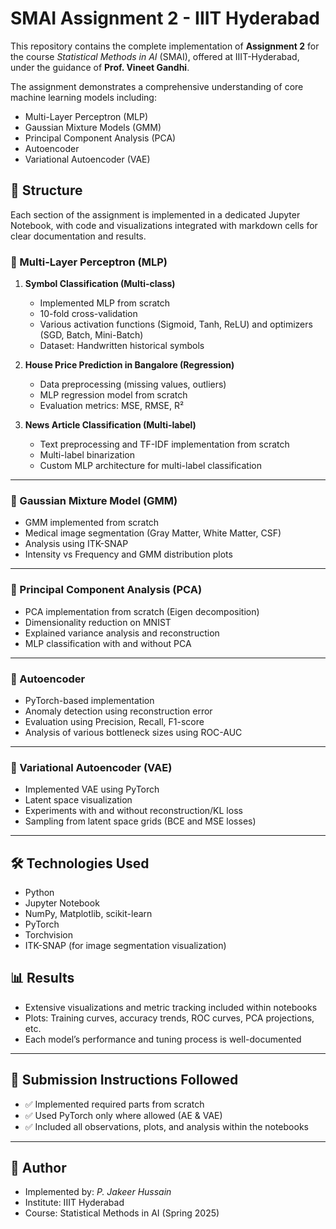# SMAI Assignment 2 - IIIT Hyderabad

This repository contains the complete implementation of **Assignment 2** for the course *Statistical Methods in AI* (SMAI), offered at IIIT-Hyderabad, under the guidance of **Prof. Vineet Gandhi**.

The assignment demonstrates a comprehensive understanding of core machine learning models including:
- Multi-Layer Perceptron (MLP)
- Gaussian Mixture Models (GMM)
- Principal Component Analysis (PCA)
- Autoencoder
- Variational Autoencoder (VAE)

## 📁 Structure

Each section of the assignment is implemented in a dedicated Jupyter Notebook, with code and visualizations integrated with markdown cells for clear documentation and results.

### 🔹 Multi-Layer Perceptron (MLP)
1. **Symbol Classification (Multi-class)**
   - Implemented MLP from scratch
   - 10-fold cross-validation
   - Various activation functions (Sigmoid, Tanh, ReLU) and optimizers (SGD, Batch, Mini-Batch)
   - Dataset: Handwritten historical symbols

2. **House Price Prediction in Bangalore (Regression)**
   - Data preprocessing (missing values, outliers)
   - MLP regression model from scratch
   - Evaluation metrics: MSE, RMSE, R²

3. **News Article Classification (Multi-label)**
   - Text preprocessing and TF-IDF implementation from scratch
   - Multi-label binarization
   - Custom MLP architecture for multi-label classification

---

### 🔹 Gaussian Mixture Model (GMM)
- GMM implemented from scratch
- Medical image segmentation (Gray Matter, White Matter, CSF)
- Analysis using ITK-SNAP
- Intensity vs Frequency and GMM distribution plots

---

### 🔹 Principal Component Analysis (PCA)
- PCA implementation from scratch (Eigen decomposition)
- Dimensionality reduction on MNIST
- Explained variance analysis and reconstruction
- MLP classification with and without PCA

---

### 🔹 Autoencoder
- PyTorch-based implementation
- Anomaly detection using reconstruction error
- Evaluation using Precision, Recall, F1-score
- Analysis of various bottleneck sizes using ROC-AUC

---

### 🔹 Variational Autoencoder (VAE)
- Implemented VAE using PyTorch
- Latent space visualization
- Experiments with and without reconstruction/KL loss
- Sampling from latent space grids (BCE and MSE losses)

---

## 🛠️ Technologies Used
- Python
- Jupyter Notebook
- NumPy, Matplotlib, scikit-learn
- PyTorch
- Torchvision
- ITK-SNAP (for image segmentation visualization)

## 📊 Results
- Extensive visualizations and metric tracking included within notebooks
- Plots: Training curves, accuracy trends, ROC curves, PCA projections, etc.
- Each model’s performance and tuning process is well-documented

---

## 📁 Submission Instructions Followed
- ✅ Implemented required parts from scratch
- ✅ Used PyTorch only where allowed (AE & VAE)
- ✅ Included all observations, plots, and analysis within the notebooks

---

## 🧠 Author
- Implemented by: *P. Jakeer Hussain* 
- Institute: IIIT Hyderabad
- Course: Statistical Methods in AI (Spring 2025)
